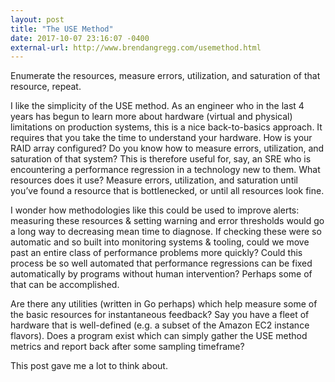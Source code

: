 ```yaml
---
layout: post
title: "The USE Method"
date: 2017-10-07 23:16:07 -0400
external-url: http://www.brendangregg.com/usemethod.html
---
```


Enumerate the resources, measure errors, utilization, and saturation of
that resource, repeat.

I like the simplicity of the USE method. As an engineer who in the last 4
years has begun to learn more about hardware (virtual and physical)
limitations on production systems, this is a nice back-to-basics approach.
It requires that you take the time to understand your hardware. How is your
RAID array configured? Do you know how to measure errors, utilization, and
saturation of that system? This is therefore useful for, say, an SRE who is
encountering a performance regression in a technology new to them. What
resources does it use? Measure errors, utilization, and saturation until
you’ve found a resource that is bottlenecked, or until all resources look
fine.

I wonder how methodologies like this could be used to improve alerts:
measuring these resources & setting warning and error thresholds would go a
long way to decreasing mean time to diagnose. If checking these were so
automatic and so built into monitoring systems & tooling, could we move
past an entire class of performance problems more quickly? Could this
process be so well automated that performance regressions can be fixed
automatically by programs without human intervention? Perhaps some of that
can be accomplished.

Are there any utilities (written in Go perhaps) which help measure some of
the basic resources for instantaneous feedback? Say you have a fleet of
hardware that is well-defined (e.g. a subset of the Amazon EC2 instance
flavors). Does a program exist which can simply gather the USE method
metrics and report back after some sampling timeframe?

This post gave me a lot to think about.
